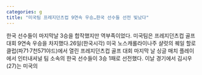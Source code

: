 ```yaml
---
categories: g
title: "미국팀 프레지던츠컵 9연속 우승…한국 선수들 선전 빛났다"
---
```

한국 선수들이 마지막날 3승을 합작했지만 역부족이었다. 미국팀은 프레지던츠컵 골프 대회 9연속 우승을 차지했다.26일(한국시각) 미국 노스캐롤라이나주 샬럿의 퀘일 할로 클럽(파71·7천571야드)에서 열린 프레지던츠컵 골프 대회 마지막 날 싱글 매치 플레이에서 인터내셔널 팀 소속의 한국 선수들이 3승 1패로 선전했다. 이날 경기에서 김시우(27)는 미국의 